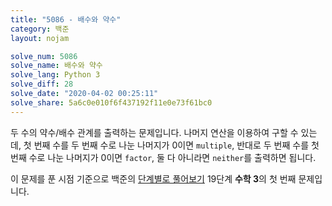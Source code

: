 ```yaml
---
title: "5086 - 배수와 약수"
category: 백준
layout: nojam

solve_num: 5086
solve_name: 배수와 약수
solve_lang: Python 3
solve_diff: 28
solve_date: "2020-04-02 00:25:11"
solve_share: 5a6c0e010f6f437192f11e0e73f61bc0
---
```


두 수의 약수/배수 관계를 출력하는 문제입니다. 나머지 연산을 이용하여 구할 수 있는데, 첫 번째 수를 두 번째 수로 나눈 나머지가 0이면 `multiple`, 반대로 두 번째 수를 첫 번째 수로 나눈 나머지가 0이면 `factor`, 둘 다 아니라면 `neither`를 출력하면 됩니다.

이 문제를 푼 시점 기준으로 백준의 [단계별로 풀어보기](http://noj.am/p/s) 19단계 **수학 3**의 첫 번째 문제입니다.
